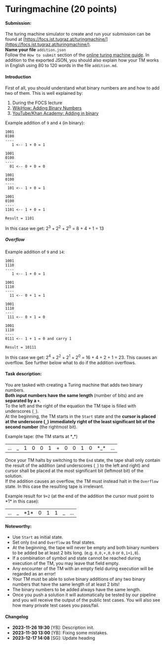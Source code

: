 # Turingmachine (20 points)

#### Submission:

The turing machine simulator to create and run your submission can be found at [https://focs.ist.tugraz.at/turingmachine/](https://focs.ist.tugraz.at/turingmachine/). <br/>
**Name your file** `addition.json` <br/>
Follow the `How to submit` section of the [online turing machine guide](https://tc.tugraz.at/main/mod/page/view.php?id=19268).
In addition to the exported JSON, you should also explain how your TM works in English using 80 to 120 words in the file `addition.md`.


#### Introduction
First of all, you should understand what binary numbers are and how to add two of them.
This is well explained by:

1. During the FOCS lecture
2.  [WikiHow: Adding Binary Numbers](https://www.wikihow.com/Add-Binary-Numbers)
3. [YouTube/Khan Academy: Adding in binary](https://www.youtube.com/watch?v=RgklPQ8rbkg)

Example addition of `9` and `4` (in binary):
```
1001
0100
----
   1 <-- 1 + 0 = 1

1001
0100
----
  01 <-- 0 + 0 = 0

1001
0100
----
 101 <-- 1 + 0 = 1

1001
0100
----
1101 <-- 1 + 0 = 1

Result = 1101
```

In this case we get:
2<sup>3</sup> + 2<sup>2</sup> + 2<sup>0</sup> = 8 + 4 + 1 = 13


##### Overflow

Example addition of `9` and `14`:
```
1001
1110
----
   1 <-- 1 + 0 = 1

1001
1110
----
  11 <-- 0 + 1 = 1

1001
1110
----
 111 <-- 0 + 1 = 0

1001
1110
----
0111 <-- 1 + 1 = 0 and carry 1

Result = 10111
```
In this case we get: 2<sup>4</sup> + 2<sup>2</sup> + 2<sup>1</sup> + 2<sup>0</sup> = 16 + 4 + 2 + 1 = 23. This causes an overflow. See further below what to do if the addition overflows.

#### Task description:

You are tasked with creating a Turing machine that adds two binary numbers. <br/>
**Both input numbers have the same length** (number of bits) and are **separated by a `+`**. <br/>
To the left and the right of the equation the TM tape is filled with underscores (`_`). <br/>
At the beginning, the TM starts in the `Start` state and the **cursor is placed at the underscore (`_`) immediately right of the least significant bit of the second number** (the rightmost bit).

Example tape: (the TM starts at \*_\*)

<table>
  <tr>
    <td>...</td>
    <td>_</td>
    <td>1</td>
    <td>0</td>
    <td>0</td>
    <td>1</td>
    <td>+</td>
    <td>0</td>
    <td>0</td>
    <td>1</td>
    <td>0</td>
    <td>*_*</td>
    <td>...</td>
  </tr>
</table>

Once your TM halts by switching to the `End` state, the tape shall only contain the result of the addition (and underscores (`_`) to the left and right) and cursor shall be placed at the most significant bit (leftmost bit) of the solution. <br/>
If the addition causes an overflow, the TM must instead halt in the `Overflow` state. In this case the resulting tape is irrelevant.

Example result for `9+2` (at the end of the addition the cursor must point to \*1\* in this case):
<table class="tm-table">
  <tr>
    <td>...</td>
    <td>_</td>
    <td>*1*</td>
    <td>0</td>
    <td>1</td>
    <td>1</td>
    <td>_</td>
    <td>...</td>
  </tr>
</table>


#### Noteworthy:

- Use `Start` as initial state.
- Set only `End` and `Overflow` as final states.
- At the beginning, the tape will never be empty and both binary numbers to be added be at least 2 bits long. (e.g. `0,0,+,0,0` or `0,1+1,0`).
- If a combination of symbol and state cannot be reached during execution of the TM, you may leave that field empty.
- Any encounter of the TM with an empty field during execution will be regarded as an error!
- Your TM must be able to solve binary additions of any two binary numbers that have the same length of at least 2 bits!
- The binary numbers to be added always have the same length.
- Once you push a solution it will automatically be tested by our pipeline and you will receive the output of the public test cases. You will also see how many private test cases you pass/fail.

#### Changelog

* **2023-11-26 19:30** [YB]: Description init. 
* **2023-11-30 13:00** [YB]: Fixing some mistakes.
* **2023-12-17 14:08** [SG]: Update heading
